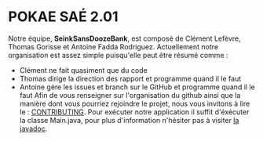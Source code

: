 # POKAE SAÉ 2.01
Notre équipe, **SeinkSansDoozeBank**, est composé de Clément Lefèvre, Thomas Gorisse et Antoine Fadda Rodriguez.
Actuellement notre organisation est assez simple puisqu'elle peut être résumé comme :
- Clément ne fait quasiment que du code
- Thomas dirige la direction des rapport et programme quand il le faut
- Antoine gère les issues et branch sur le GitHub et programme quand il le faut
Afin de vous renseigner sur l'organisation du github ainsi que la manière dont vous pourriez rejoindre le projet, nous vous invitons à lire le :
[CONTRIBUTING](CONTRIBUTING.md).
Pour exécuter notre application il suffit d'éxécuter la classe Main.java, pour plus d'information n'hésiter pas à visiter [la javadoc](doc/index.html).

